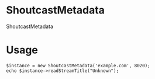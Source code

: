 # ShoutcastMetadata
ShoutcastMetadata

# Usage

    $instance = new ShoutcastMetadata('example.com', 8020);
    echo $instance->readStreamTitle("Unknown");
